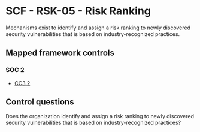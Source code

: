 # SCF - RSK-05 - Risk Ranking
Mechanisms exist to identify and assign a risk ranking to newly discovered security vulnerabilities that is based on industry-recognized practices. 
## Mapped framework controls
### SOC 2
- [CC3.2](../soc2/cc32.md)
  
## Control questions
Does the organization identify and assign a risk ranking to newly discovered security vulnerabilities that is based on industry-recognized practices? 
  